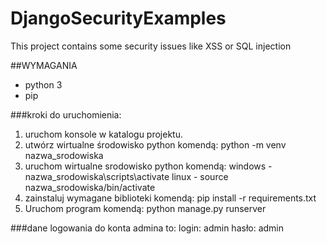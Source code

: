 # DjangoSecurityExamples
This project contains some security issues like XSS or SQL injection

##WYMAGANIA
- python 3
- pip

###kroki do uruchomienia:
1. uruchom konsole w katalogu projektu.
2. utwórz wirtualne środowisko python komendą:
    python -m venv nazwa_srodowiska
3. uruchom wirtualne srodowisko python komendą:
    windows - nazwa_srodowiska\scripts\activate
    linux -   source nazwa_srodowiska/bin/activate
4. zainstaluj wymagane biblioteki komendą:
    pip install -r requirements.txt
5. Uruchom program komendą:
    python manage.py runserver

###dane logowania do konta admina to:
    login: admin
    hasło: admin